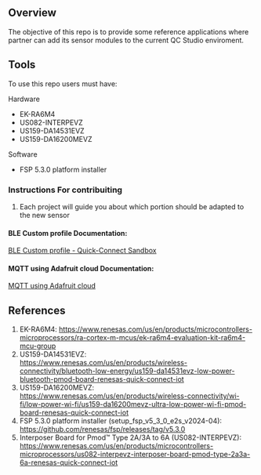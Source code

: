 ## Overview
The objective of this repo is to provide some reference applications where partner can add its sensor modules to the current QC Studio enviroment.

## Tools
To use this repo users must have:

Hardware
* EK-RA6M4
* US082-INTERPEVZ
* US159-DA14531EVZ
* US159-DA16200MEVZ

Software
* FSP 5.3.0 platform installer

### Instructions For contribuiting
1. Each project will guide you about which portion should be adapted to the new sensor

#### BLE Custom profile Documentation:
[BLE Custom profile - Quick-Connect Sandbox](ek_ra6m4_sensordummy_da14531_baremetal_custom_profile/README.md)

#### MQTT using Adafruit cloud Documentation:
[MQTT using Adafruit cloud](ek_ra6m4_sensordummy_da16200_freertos_adafruit_cloud/README.md)

## References
1. EK-RA6M4: https://www.renesas.com/us/en/products/microcontrollers-microprocessors/ra-cortex-m-mcus/ek-ra6m4-evaluation-kit-ra6m4-mcu-group
2. US159-DA14531EVZ: https://www.renesas.com/us/en/products/wireless-connectivity/bluetooth-low-energy/us159-da14531evz-low-power-bluetooth-pmod-board-renesas-quick-connect-iot
3. US159-DA16200MEVZ: https://www.renesas.com/us/en/products/wireless-connectivity/wi-fi/low-power-wi-fi/us159-da16200mevz-ultra-low-power-wi-fi-pmod-board-renesas-quick-connect-iot
4. FSP 5.3.0 platform installer (setup_fsp_v5_3_0_e2s_v2024-04): https://github.com/renesas/fsp/releases/tag/v5.3.0
5. Interposer Board for Pmod™ Type 2A/3A to 6A (US082-INTERPEVZ): https://www.renesas.com/us/en/products/microcontrollers-microprocessors/us082-interpevz-interposer-board-pmod-type-2a3a-6a-renesas-quick-connect-iot
